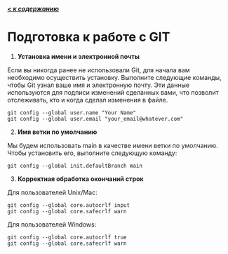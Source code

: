 ***[< к содержанию](/README.md)***

# **Подготовка к работе с GIT**

1. **Установка имени и электронной почты**

Если вы никогда ранее не использовали Git, для начала вам необходимо осуществить установку. Выполните следующие команды, чтобы Git узнал ваше имя и электронную почту. Эти данные используются для подписи изменений сделанных вами, что позволит отслеживать, кто и когда сделал изменения в файле.

    git config --global user.name "Your Name"
    git config --global user.email "your_email@whatever.com"

2. **Имя ветки по умолчанию**

Мы будем использовать main в качестве имени ветки по умолчанию. Чтобы установить его, выполните следующую команду:

    git config --global init.defaultBranch main

3. **Корректная обработка окончаний строк**

Для пользователей Unix/Mac:

    git config --global core.autocrlf input
    git config --global core.safecrlf warn

Для пользователей Windows:

    git config --global core.autocrlf true
    git config --global core.safecrlf warn


